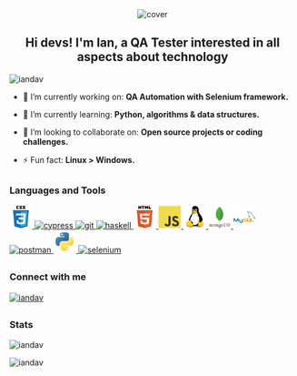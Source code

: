 <div align="center">
<img width="100%" height = "280px" src="https://w.wallhaven.cc/full/y8/wallhaven-y85ojk.png" alt="cover" />
</div>

<h2 align="center">Hi devs! I'm Ian, a QA Tester interested in all aspects about technology</h2>

<p align="left"> <img src="https://komarev.com/ghpvc/?username=iandav&label=Profile%20views&color=0e75b6&style=flat" alt="iandav" /> </p>

- 🔭 I’m currently working on: **QA Automation with Selenium framework.**

- 🌱 I’m currently learning: **Python, algorithms & data structures.**

- 🚀 I’m looking to collaborate on: **Open source projects or coding challenges.**

- ⚡ Fun fact: **Linux > Windows.**

##

<h3 align="left">Languages and Tools</h3>
<p align="left"> <a href="https://www.w3schools.com/css/" target="_blank" rel="noreferrer"> <img src="https://raw.githubusercontent.com/devicons/devicon/master/icons/css3/css3-original-wordmark.svg" alt="css3" width="40" height="40"/> </a> <a href="https://www.cypress.io" target="_blank" rel="noreferrer"> <img src="https://raw.githubusercontent.com/simple-icons/simple-icons/6e46ec1fc23b60c8fd0d2f2ff46db82e16dbd75f/icons/cypress.svg" alt="cypress" width="40" height="40"/> </a> <a href="https://git-scm.com/" target="_blank" rel="noreferrer"> <img src="https://www.vectorlogo.zone/logos/git-scm/git-scm-icon.svg" alt="git" width="40" height="40"/> </a> <a href="https://www.haskell.org/" target="_blank" rel="noreferrer"> <img src="https://upload.wikimedia.org/wikipedia/commons/1/1c/Haskell-Logo.svg" alt="haskell" width="40" height="40"/> </a> <a href="https://www.w3.org/html/" target="_blank" rel="noreferrer"> <img src="https://raw.githubusercontent.com/devicons/devicon/master/icons/html5/html5-original-wordmark.svg" alt="html5" width="40" height="40"/> </a> <a href="https://developer.mozilla.org/en-US/docs/Web/JavaScript" target="_blank" rel="noreferrer"> <img src="https://raw.githubusercontent.com/devicons/devicon/master/icons/javascript/javascript-original.svg" alt="javascript" width="40" height="40"/> </a> <a href="https://www.linux.org/" target="_blank" rel="noreferrer"> <img src="https://raw.githubusercontent.com/devicons/devicon/master/icons/linux/linux-original.svg" alt="linux" width="40" height="40"/> </a> <a href="https://www.mongodb.com/" target="_blank" rel="noreferrer"> <img src="https://raw.githubusercontent.com/devicons/devicon/master/icons/mongodb/mongodb-original-wordmark.svg" alt="mongodb" width="40" height="40"/> </a> <a href="https://www.mysql.com/" target="_blank" rel="noreferrer"> <img src="https://raw.githubusercontent.com/devicons/devicon/master/icons/mysql/mysql-original-wordmark.svg" alt="mysql" width="40" height="40"/> </a> <a href="https://postman.com" target="_blank" rel="noreferrer"> <img src="https://www.vectorlogo.zone/logos/getpostman/getpostman-icon.svg" alt="postman" width="40" height="40"/> </a> <a href="https://www.python.org" target="_blank" rel="noreferrer"> <img src="https://raw.githubusercontent.com/devicons/devicon/master/icons/python/python-original.svg" alt="python" width="40" height="40"/> </a> <a href="https://www.selenium.dev" target="_blank" rel="noreferrer"> <img src="https://raw.githubusercontent.com/detain/svg-logos/780f25886640cef088af994181646db2f6b1a3f8/svg/selenium-logo.svg" alt="selenium" width="40" height="40"/> </a> </p>

##

<h3 align="left">Connect with me</h3>
<p align="left">
<a href="https://linkedin.com/in/iandav" target="blank"><img align="center" src="https://raw.githubusercontent.com/rahuldkjain/github-profile-readme-generator/master/src/images/icons/Social/linked-in-alt.svg" alt="iandav" height="30" width="40" /></a>
</p>

##
<h3 align="left">Stats</h3>

<p>&nbsp;<img align="left" src="https://github-readme-stats.vercel.app/api?username=iandav&show_icons=true&locale=en&theme=gruvbox" alt="iandav" /></p>

<p><img align="left" src="https://github-readme-stats.vercel.app/api/top-langs?username=iandav&show_icons=true&locale=en&layout=compact&theme=gruvbox" alt="iandav" /></p>

